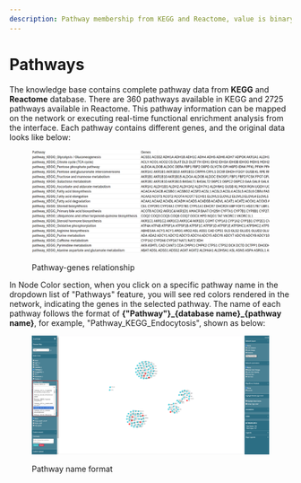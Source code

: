 ```yaml
---
description: Pathway membership from KEGG and Reactome, value is binary, i.e. 0 or 1
---
```


# Pathways

The knowledge base contains complete pathway data from **KEGG** and **Reactome** database. There are 360 pathways available in KEGG and 2725 pathways available in Reactome. This pathway information can be mapped on the network or executing real-time functional enrichment analysis from the interface. Each pathway contains different genes, and the original data looks like below:

<figure><img src="../../.gitbook/assets/1733199728322.png" alt=""><figcaption><p>Pathway-genes relationship</p></figcaption></figure>

In Node Color section, when you click on a specific pathway name in the dropdown list of "Pathways" feature, you will see red colors rendered in the network, indicating the genes in the selected pathway. The name of each pathway follows the format of  **{"Pathway"}\_{database name}\_{pathway name}**, for example, "Pathway\_KEGG\_Endocytosis", shown as below:

<figure><img src="../../.gitbook/assets/1733200075137.png" alt=""><figcaption><p>Pathway name format</p></figcaption></figure>
